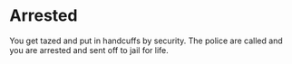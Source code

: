 # Arrested  
You get tazed and put in handcuffs by security. The police are called and you are arrested and sent off to jail for life.
